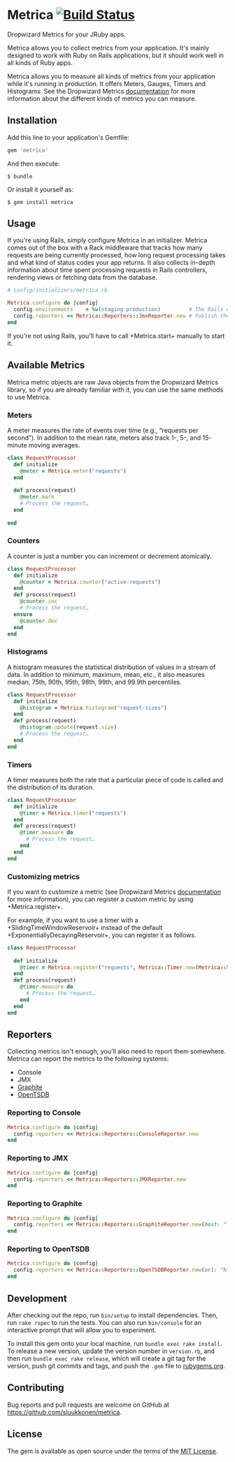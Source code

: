 # Metrica [![Build Status](https://travis-ci.org/sluukkonen/metrica.svg?branch=master)](https://travis-ci.org/sluukkonen/metrica)

Dropwizard Metrics for your JRuby apps.

Metrica allows you to collect metrics from your application. It's mainly 
designed to work with Ruby on Rails applications, but it should work
well in all kinds of Ruby apps.

Metrica allows you to measure all kinds of metrics from your application while
it's running in production. It offers Meters, Gauges, Timers and Histograms.
See the Dropwizard Metrics [documentation](https://dropwizard.github.io/metrics/3.1.0/getting-started/)
for more information about the different kinds of metrics you can measure.

## Installation

Add this line to your application's Gemfile:

```ruby
gem 'metrica'
```

And then execute:

    $ bundle

Or install it yourself as:

    $ gem install metrica

## Usage

If you're using Rails, simply configure Metrica in an initializer. Metrica
comes out of the box with a Rack middleware that tracks how many requests are 
being currently processed, how long request processing takes and what kind of 
status codes your app returns. It also collects in-depth information about time
spent processing requests in Rails controllers, rendering views or fetching 
data from the database.

```ruby
# config/initializers/metrica.rb

Metrica.configure do |config|
  config.environments    = %w(staging production)         # The Rails environments where Metrica should run.
  config.reporters << Metrica::Reporters::JmxReporter.new # Publish the metrics to JMX.
end
```

If you're not using Rails, you'll have to call +Metrica.start+ manually to start
it.

## Available Metrics

Metrica metric objects are raw Java objects from the Dropwizard Metrics library,
so if you are already familiar with it, you can use the same methods to use 
Metrica.

### Meters

A meter measures the rate of events over time (e.g., “requests per second”). 
In addition to the mean rate, meters also track 1-, 5-, and 15-minute moving 
averages.

```ruby
class RequestProcessor
  def initialize
    @meter = Metrica.meter("requests")
  end
  
  def process(request)
    @meter.mark
    # Process the request…
  end
  
end
```

### Counters

A counter is just a number you can increment or decrement atomically.

```ruby
class RequestProcessor
  def initialize
    @counter = Metrica.counter("active-requests")
  end
  def process(request)
    @counter.inc
    # Process the request…
  ensure
    @counter.dec
  end
end
```

### Histograms

A histogram measures the statistical distribution of values in a stream of data. 
In addition to minimum, maximum, mean, etc., it also measures median, 75th, 
90th, 95th, 98th, 99th, and 99.9th percentiles.

```ruby
class RequestProcessor
  def initialize
    @histogram = Metrica.histogram("request-sizes")
  end
  def process(request)
    @histogram.update(request.size)
    # Process the request…
  end
end
```

### Timers

A timer measures both the rate that a particular piece of code is called and the
distribution of its duration.

```ruby
class RequestProcessor
  def initialize
    @timer = Metrica.timer("requests")
  end
  def process(request)
    @timer.measure do 
      # Process the request…
    end
  end
end
```

### Customizing metrics

If you want to customize a metric (see Dropwizard Metrics [documentation](https://dropwizard.github.io/metrics/3.1.0/getting-started/)
for more information), you can register a custom metric by using
+Metrica.register+.

For example, if you want to use a timer with a  +SlidingTimeWindowReservoir+ 
instead of the default +ExponentiallyDecayingReservoir+, you can register it 
as follows.

```ruby
class RequestProcessor
   
  def initialize
    @timer = Metrica.register("requests", Metrica::Timer.new(Metrica::SlidingTimeWindowReservoir.new(5, Metrica::TimeUnit::SECONDS)
  end
  def process(request)
    @timer.measure do 
      # Process the request…
    end
  end
end
```

## Reporters

Collecting metrics isn't enough, you'll also need to report them somewhere.
Metrica can report the metrics to the following systems:

* Console
* JMX
* [Graphite](http://graphite.wikidot.com)
* [OpenTSDB](http://opentsdb.net)

### Reporting to Console

```ruby
Metrica.configure do |config|
  config.reporters << Metrica::Reporters::ConsoleReporter.new
end
```

### Reporting to JMX

```ruby
Metrica.configure do |config|
  config.reporters << Metrica::Reporters::JMXReporter.new
end
```

### Reporting to Graphite

```ruby
Metrica.configure do |config|
  config.reporters << Metrica::Reporters::GraphiteReporter.new(host: "localhost", port: 2003)
end
```

### Reporting to OpenTSDB

```ruby
Metrica.configure do |config|
  config.reporters << Metrica::Reporters::OpenTSDBReporter.new(url: "http://localhost:4242")
end
```


## Development

After checking out the repo, run `bin/setup` to install dependencies. Then, run `rake rspec` to run the tests. You can also run `bin/console` for an interactive prompt that will allow you to experiment.

To install this gem onto your local machine, run `bundle exec rake install`. To release a new version, update the version number in `version.rb`, and then run `bundle exec rake release`, which will create a git tag for the version, push git commits and tags, and push the `.gem` file to [rubygems.org](https://rubygems.org).

## Contributing

Bug reports and pull requests are welcome on GitHub at https://github.com/sluukkonen/metrica.


## License

The gem is available as open source under the terms of the [MIT License](http://opensource.org/licenses/MIT).

